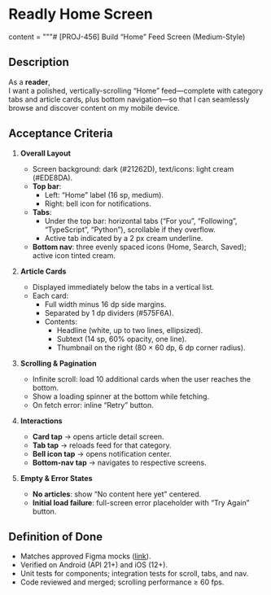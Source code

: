 # Readly Home Screen 
content = """# [PROJ-456] Build “Home” Feed Screen (Medium-Style)

## Description
As a **reader**,  
I want a polished, vertically-scrolling “Home” feed—complete with category tabs and article cards, plus bottom navigation—so that I can seamlessly browse and discover content on my mobile device.

## Acceptance Criteria
1. **Overall Layout**
   - Screen background: dark (#21262D), text/icons: light cream (#EDE8DA).
   - **Top bar**:
     - Left: “Home” label (16 sp, medium).
     - Right: bell icon for notifications.
   - **Tabs**:
     - Under the top bar: horizontal tabs (“For you”, “Following”, “TypeScript”, “Python”), scrollable if they overflow.
     - Active tab indicated by a 2 px cream underline.
   - **Bottom nav**: three evenly spaced icons (Home, Search, Saved); active icon tinted cream.

2. **Article Cards**
   - Displayed immediately below the tabs in a vertical list.
   - Each card:
     - Full width minus 16 dp side margins.
     - Separated by 1 dp dividers (#575F6A).
     - Contents:
       - Headline (white, up to two lines, ellipsized).
       - Subtext (14 sp, 60% opacity, one line).
       - Thumbnail on the right (80 × 60 dp, 6 dp corner radius).

3. **Scrolling & Pagination**
   - Infinite scroll: load 10 additional cards when the user reaches the bottom.
   - Show a loading spinner at the bottom while fetching.
   - On fetch error: inline “Retry” button.

4. **Interactions**
   - **Card tap** → opens article detail screen.
   - **Tab tap** → reloads feed for that category.
   - **Bell icon tap** → opens notification center.
   - **Bottom-nav tap** → navigates to respective screens.

5. **Empty & Error States**
   - **No articles**: show “No content here yet” centered.
   - **Initial load failure**: full-screen error placeholder with “Try Again” button.

## Definition of Done
- Matches approved Figma mocks ([link](https://www.figma.com/design/VKP5bGQLbaFaA0pf6RdeHv/Readly?node-id=0-1&t=JtaHQzflA7TfVLiX-1)). 
- Verified on Android (API 21+) and iOS (12+).
- Unit tests for components; integration tests for scroll, tabs, and nav.
- Code reviewed and merged; scrolling performance ≥ 60 fps.



